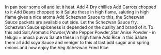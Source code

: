 In pan pour some oil and let it heat.
Add 4 Dry chillies
Add Carrots chopped to it
Add Beans chopped to it
Salute these in high flame, saluting in high flame gives a nice aroma
Add Schezwan Sauce to this, the Schezwan Sauce packets are available out side. Let the Schezwan Sauce fry. Schezwan Sauce spiceness is depended on the quality and brand of it.
To this add Salt,Aromatic Powder,White Pepper Powder,Star Anise Powder - in telugu = anasa puvvu
Salute these in high flame
Add Rice in this
Salute them all
add soya Sauce and veniger to this
at last add sugar and spring onions and now enjoy the Veg Schezwan Fried Rice